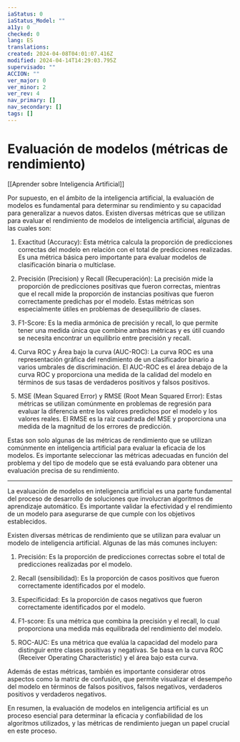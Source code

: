 ```yaml
---
iaStatus: 0
iaStatus_Model: ""
a11y: 0
checked: 0
lang: ES
translations: 
created: 2024-04-08T04:01:07.416Z
modified: 2024-04-14T14:29:03.795Z
supervisado: ""
ACCION: ""
ver_major: 0
ver_minor: 2
ver_rev: 4
nav_primary: []
nav_secondary: []
tags: []
---
```

# Evaluación de modelos (métricas de rendimiento)

[[Aprender sobre Inteligencia Artificial]]


Por supuesto, en el ámbito de la inteligencia artificial, la evaluación de modelos es fundamental para determinar su rendimiento y su capacidad para generalizar a nuevos datos. Existen diversas métricas que se utilizan para evaluar el rendimiento de modelos de inteligencia artificial, algunas de las cuales son:

1. Exactitud (Accuracy): Esta métrica calcula la proporción de predicciones correctas del modelo en relación con el total de predicciones realizadas. Es una métrica básica pero importante para evaluar modelos de clasificación binaria o multiclase.

2. Precisión (Precision) y Recall (Recuperación): La precisión mide la proporción de predicciones positivas que fueron correctas, mientras que el recall mide la proporción de instancias positivas que fueron correctamente predichas por el modelo. Estas métricas son especialmente útiles en problemas de desequilibrio de clases.

3. F1-Score: Es la media armónica de precisión y recall, lo que permite tener una medida única que combine ambas métricas y es útil cuando se necesita encontrar un equilibrio entre precisión y recall.

4. Curva ROC y Área bajo la curva (AUC-ROC): La curva ROC es una representación gráfica del rendimiento de un clasificador binario a varios umbrales de discriminación. El AUC-ROC es el área debajo de la curva ROC y proporciona una medida de la calidad del modelo en términos de sus tasas de verdaderos positivos y falsos positivos.

5. MSE (Mean Squared Error) y RMSE (Root Mean Squared Error): Estas métricas se utilizan comúnmente en problemas de regresión para evaluar la diferencia entre los valores predichos por el modelo y los valores reales. El RMSE es la raíz cuadrada del MSE y proporciona una medida de la magnitud de los errores de predicción.

Estas son solo algunas de las métricas de rendimiento que se utilizan comúnmente en inteligencia artificial para evaluar la eficacia de los modelos. Es importante seleccionar las métricas adecuadas en función del problema y del tipo de modelo que se está evaluando para obtener una evaluación precisa de su rendimiento.


---

La evaluación de modelos en inteligencia artificial es una parte fundamental del proceso de desarrollo de soluciones que involucran algoritmos de aprendizaje automático. Es importante validar la efectividad y el rendimiento de un modelo para asegurarse de que cumple con los objetivos establecidos.

Existen diversas métricas de rendimiento que se utilizan para evaluar un modelo de inteligencia artificial. Algunas de las más comunes incluyen:

1. Precisión: Es la proporción de predicciones correctas sobre el total de predicciones realizadas por el modelo.

2. Recall (sensibilidad): Es la proporción de casos positivos que fueron correctamente identificados por el modelo.

3. Especificidad: Es la proporción de casos negativos que fueron correctamente identificados por el modelo.

4. F1-score: Es una métrica que combina la precisión y el recall, lo cual proporciona una medida más equilibrada del rendimiento del modelo.

5. ROC-AUC: Es una métrica que evalúa la capacidad del modelo para distinguir entre clases positivas y negativas. Se basa en la curva ROC (Receiver Operating Characteristic) y el área bajo esta curva.

Además de estas métricas, también es importante considerar otros aspectos como la matriz de confusión, que permite visualizar el desempeño del modelo en términos de falsos positivos, falsos negativos, verdaderos positivos y verdaderos negativos.

En resumen, la evaluación de modelos en inteligencia artificial es un proceso esencial para determinar la eficacia y confiabilidad de los algoritmos utilizados, y las métricas de rendimiento juegan un papel crucial en este proceso.
